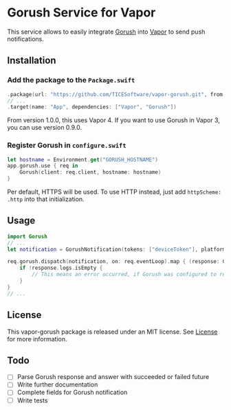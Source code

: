 # Gorush Service for Vapor

This service allows to easily integrate [Gorush](https://github.com/appleboy/gorush) into [Vapor](https://vapor.codes) to send push notifications.

## Installation
### Add the package to the `Package.swift`
```swift
.package(url: "https://github.com/TICESoftware/vapor-gorush.git", from: "1.0.0")
// ...
.target(name: "App", dependencies: ["Vapor", "Gorush"])
```
From version 1.0.0, this uses Vapor 4. If you want to use Gorush in Vapor 3, you can use version 0.9.0.

### Register Gorush in `configure.swift`
```swift
let hostname = Environment.get("GORUSH_HOSTNAME")
app.gorush.use { req in
    Gorush(client: req.client, hostname: hostname)
}
```
Per default, HTTPS will be used. To use HTTP instead, just add `httpScheme: .http` into that initialization.

## Usage
```swift
import Gorush
// ...
let notification = GorushNotification(tokens: ["deviceToken"], platform: .ios, message: "Push message", title: "Push title")

req.gorush.dispatch(notification, on: req.eventLoop).map { (response: GorushResponse) in
    if !response.logs.isEmpty {
        // This means an error occurred, if Gorush was configured to return errors
    }
}
// ...
```

## License
This vapor-gorush package is released under an MIT license. See [License](LICENSE) for more information.

## Todo

- [ ] Parse Gorush response and answer with succeeded or failed future
- [ ] Write further documentation
- [ ] Complete fields for Gorush notification
- [ ] Write tests
